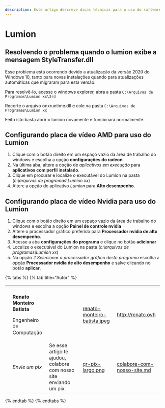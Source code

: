 ```yaml
---
description: Este artigo descreve dicas técnicas para o uso do software lumion
---
```


# Lumion

## Resolvendo o problema quando o lumion exibe a mensagem StyleTransfer.dll

Esse problema está ocorrendo devido a atualização da versão 2020 do Windows 10, tanto para novas instalações quando para atualizações automáticas que migraram para esta versão.

Para resolvê-lo, acesse o windows explorer, abra a pasta `C:\Arquivos de Programas\Lumion xx\3rd`

Recorte o arquivo onxruntime.dll e cole na pasta `C:\Arquivos de Programas\Lumion xx`

Feito isto basta abrir o lumion novamente e funcionará normalmente.

## Configurando placa de vídeo AMD para uso do Lumion

1. Clique com o botão direito em um espaço vazio da área de trabalho do windows e escolha a opção **configurações do radeon**
2. Na última aba, altere a opção de _aplicativos em execução_ para **aplicativos com perfil instalado**.
3. Clique em procurar e localize o executável do Lumion na pasta (_c:\arquivos de programas\Lumion xx_)
4. Altere a opção do aplicativo _Lumion_ para **Alto desempenho**.

## Configurando placa de vídeo Nvidia para uso do Lumion

1. Clique com o botão direito em um espaço vazio da área de trabalho do windows e escolha a opção **Painel de controle nvidia**
2. Altere o processador gráfico preferido para **Processador nvidia de alto desempenho**.
3. Acesse a aba **configurações do programa** e clique no botão **adicionar**
4. Localize o executável do Lumion na pasta (_c:\arquivos de programas\Lumion xx_)
5. Na opção _2 Selecionar o processador gráfico deste programa_ escolha a opção **Processador nvidia de alto desempenho** e salve clicando no botão **aplicar**.

{% tabs %}
{% tab title="Autor" %}
<table data-card-size="large" data-view="cards"><thead><tr><th data-type="users" data-multiple></th><th></th><th></th><th data-hidden data-card-cover data-type="files"></th><th data-hidden data-card-target data-type="content-ref"></th></tr></thead><tbody><tr><td></td><td><p><strong>Renato Monteiro Batista</strong></p><p>Engenheiro de Computação</p></td><td></td><td><a href="../../.gitbook/assets/renato-monteiro-batista.jpeg">renato-monteiro-batista.jpeg</a></td><td><a href="http://renato.ovh">http://renato.ovh</a></td></tr><tr><td></td><td><em>Envie um pix</em></td><td>Se esse artigo te ajudou, colabore com nosso site enviando um pix.</td><td><a href="../../.gitbook/assets/qr-pix-largo.png">qr-pix-largo.png</a></td><td><a href="../../colabore-com-nosso-site.md">colabore-com-nosso-site.md</a></td></tr></tbody></table>
{% endtab %}
{% endtabs %}